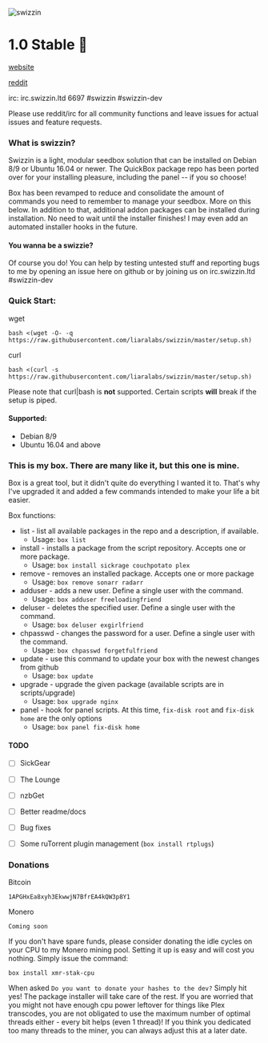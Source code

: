 ![swizzin](http://i.imgur.com/JZlDKP1.png)


# 1.0 Stable :tada:

[website](https://swizzin.ltd)

[reddit](https://reddit.com/r/swizzinltd)

irc: irc.swizzin.ltd 6697 #swizzin #swizzin-dev

Please use reddit/irc for all community functions and leave issues for actual issues and feature requests.

### What is swizzin?
Swizzin is a light, modular seedbox solution that can be installed on Debian 8/9 or Ubuntu 16.04 or newer. The QuickBox package repo has been ported over for your installing pleasure, including the panel -- if you so choose!

Box has been revamped to reduce and consolidate the amount of commands you need to remember to manage your seedbox. More on this below. In addition to that, additional addon packages can be installed during installation. No need to wait until the installer finishes! I may even add an automated installer hooks in the future.

#### You wanna be a swizzie?

Of course you do! You can help by testing untested stuff and reporting bugs to me by opening an issue here on github or by joining us on irc.swizzin.ltd #swizzin-dev

### Quick Start:

wget
```
bash <(wget -O- -q  https://raw.githubusercontent.com/liaralabs/swizzin/master/setup.sh)
```

curl
```
bash <(curl -s  https://raw.githubusercontent.com/liaralabs/swizzin/master/setup.sh)
```

Please note that curl|bash is **not** supported. Certain scripts **will** break if the setup is piped.


#### Supported:
* Debian 8/9
* Ubuntu 16.04 and above

### This is my box. There are many like it, but this one is mine.
Box is a great tool, but it didn't quite do everything I wanted it to. That's why I've upgraded it and added a few commands intended to make your life a bit easier.

Box functions:

* list - list all available packages in the repo and a description, if available.
  * Usage: `box list`
* install - installs a package from the script repository. Accepts one or more package.
  * Usage: `box install sickrage couchpotato plex`
* remove - removes an installed package. Accepts one or more package
  * Usage: `box remove sonarr radarr`
* adduser - adds a new user. Define a single user with the command.
  * Usage: `box adduser freeloadingfriend`
* deluser - deletes the specified user. Define a single user with the command.
  * Usage: `box deluser exgirlfriend`
* chpasswd - changes the password for a user. Define a single user with the command.
  * Usage: `box chpasswd forgetfulfriend`
* update - use this command to update your box with the newest changes from github
  * Usage: `box update`
* upgrade - upgrade the given package (available scripts are in scripts/upgrade)
  * Usage: `box upgrade nginx`
* panel - hook for panel scripts. At this time, `fix-disk root` and `fix-disk home` are the only options
  * Usage: `box panel fix-disk home`


#### TODO
- [ ] SickGear
- [ ] The Lounge
- [ ] nzbGet
- [ ] Better readme/docs
- [ ] Bug fixes
- [ ] Some ruTorrent plugin management (`box install rtplugs`)


### Donations

Bitcoin
```
1APGHxEa8xyh3EkwwjN7BfrEA4kQW3p8Y1
```
Monero
```
Coming soon
```

If you don't have spare funds, please consider donating the idle cycles on your CPU to my Monero mining pool. Setting it up is easy and will cost you nothing. Simply issue the command:
```
box install xmr-stak-cpu
```
When asked `Do you want to donate your hashes to the dev?` Simply hit yes! The package installer will take care of the rest. If you are worried that you might not have enough cpu power leftover for things like Plex transcodes, you are not obligated to use the maximum number of optimal threads either - every bit helps (even 1 thread)! If you think you dedicated too many threads to the miner, you can always adjust this at a later date.

